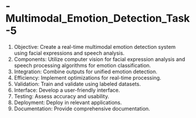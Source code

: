 # -Multimodal_Emotion_Detection_Task-5

1. Objective: Create a real-time multimodal emotion detection system using facial expressions and speech analysis.
2. Components: Utilize computer vision for facial expression analysis and speech processing algorithms for emotion classification.
3. Integration: Combine outputs for unified emotion detection.
4. Efficiency: Implement optimizations for real-time processing.
5. Validation: Train and validate using labeled datasets.
6. Interface: Develop a user-friendly interface.
7. Testing: Assess accuracy and usability.
8. Deployment: Deploy in relevant applications.
9. Documentation: Provide comprehensive documentation.
